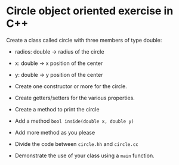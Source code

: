 # Circle object oriented exercise in C++

Create a class called circle with three members of type double:
* radios: double -> radius of the circle
* x: double -> x position of the center
* y: double -> y position of the center

* Create one constructor or more for the circle.

* Create getters/setters for the various properties.

* Create a method to print the circle

* Add a method `bool inside(double x, double y)`

* Add more method as you please

* Divide the code between `circle.hh` and `circle.cc`

* Demonstrate the use of your class using a `main` function.
